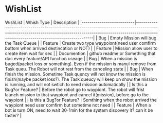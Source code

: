 # WishList
WishList
| Whish Type                | Description                                                                                                                                                                                                        |
|---------------------------|--------------------------------------------------------------------------------------------------------------------------------------------------------------------------------------------------------------------|
| Bug                       | Empty Mission will bug the Task Queue                                                                                                                                                                              |
| Feature                   | Create two type waypoiont(need user comfirm buttom when arrived destincation or NOT)                                                                                                                               |
| Feature                   | Mission allow user to create item wait for sec                                                                                                                                                                     |
| Documention               | github readme or Something that doc every feature/API function useage                                                                                                                                              |
| Bug                       | When a mission is buged(packet loss or something). Even if the mission is manul remove from Task queu. The Robot will not rest from the canceling state                                                            |
| Bug                       | When finish the mission. Sometime Task quency will not know the mission is finish(maybe packet loss?). The Task queucy will keep on show the mission is running, and will not swtich to need mission automatically |
| Is this a Bug?or Feature? | Before the robot go to waypiont. The robot will frist launch mission to that waypiont and cancel it(mission), before go to the waypiont                                                                            |
| Is this a Bug?or Feature? | Somthing when the robot arrived the waypiont need user comfirm but sometime not need                                                                                                                               |
| Feature                   | When a bot is turn ON, need to wait 30-1min for the system discovery it? can it be faster?                                                                                                                         |
